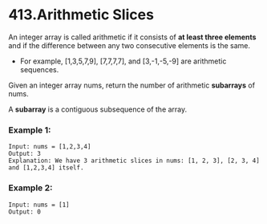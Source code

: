 # 413.Arithmetic Slices
An integer array is called arithmetic if it consists of **at least three elements** and if the difference between any two consecutive elements is the same.

* For example, [1,3,5,7,9], [7,7,7,7], and [3,-1,-5,-9] are arithmetic sequences.

Given an integer array nums, return the number of arithmetic **subarrays** of nums.

A **subarray** is a contiguous subsequence of the array.

### Example 1:
``` 
Input: nums = [1,2,3,4]
Output: 3
Explanation: We have 3 arithmetic slices in nums: [1, 2, 3], [2, 3, 4] and [1,2,3,4] itself.
```
### Example 2:
``` 
Input: nums = [1]
Output: 0
```
